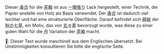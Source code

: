 <p>Dieser <abbr title="kougou, Räucherstoffbehälter">香合</abbr> für die <abbr title="chabako">茶箱</abbr> ist aus <abbr title="ikkan bari">一閑張り</abbr> Lack hergestellt, einer Technik, die Papier anstelle von Holz als Basis verwendet. Der <abbr title="kougou, Räucherstoffbehälter">香合</abbr> ist dadurch viel leichter und hat eine strukturierte Oberfläche. Darauf befindet sich <abbr title="makie, Lackmalerei">蒔絵</abbr> der <abbr title="aki no nanakusa, sieben Kräuter des Herbstes">秋の七草</abbr>, ein Motiv, das von <abbr title="Gengensai, Urasenke XI">玄々斎</abbr> bevorzugt wurde, was diese zu einer guten Wahl für die <abbr title="tsuki; Mond, hier Bezug auf den Herbst">月</abbr> Variation der <abbr title="chabako">茶箱</abbr> macht.</p>
👾: Dieser Text wurde maschinell aus dem Englischen übersetzt. Bei Unstimmigkeiten konsultieren Sie bitte die englische Seite.

